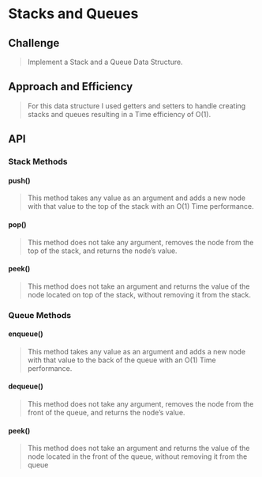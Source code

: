# Stacks and Queues
> 

## Challenge
> Implement a Stack and a Queue Data Structure.

## Approach and Efficiency
> For this data structure I used getters and setters to handle creating stacks and queues resulting in a Time efficiency of O(1).

## API
### Stack Methods
#### push()
> This method takes any value as an argument and adds a new node with that value to the top of the stack with an O(1) Time performance.

#### pop()
> This method does not take any argument, removes the node from the top of the stack, and returns the node’s value.

#### peek()
> This method does not take an argument and returns the value of the node located on top of the stack, without removing it from the stack.

### Queue Methods
#### enqueue()
> This method takes any value as an argument and adds a new node with that value to the back of the queue with an O(1) Time performance.

#### dequeue()
> This method does not take any argument, removes the node from the front of the queue, and returns the node’s value.

#### peek()
> This method does not take an argument and returns the value of the node located in the front of the queue, without removing it from the queue